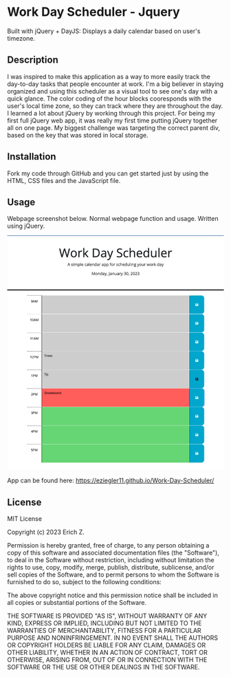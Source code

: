# Work Day Scheduler - Jquery

Built with jQuery + DayJS: Displays a daily calendar based on user's timezone.

## Description

I was inspired to make this application as a way to more easily track the day-to-day tasks that people encounter at work. I'm a big believer in staying organized and using this scheduler as a visual tool to see one's day with a quick glance. The color coding of the hour blocks cooresponds with the user's local time zone, so they can track where they are throughout the day.
I learned a lot about jQuery by working through this project. For being my first full jQuery web app, it was really my first time putting jQuery together all on one page.
My biggest challenge was targeting the correct parent div, based on the key that was stored in local storage.

## Installation

Fork my code through GitHub and you can get started just by using the HTML, CSS files and the JavaScript file.

## Usage

Webpage screenshot below. Normal webpage function and usage. Written using jQuery.

![alt text](assets/images/work-day-scheduler-app.png)

App can be found here:
https://eziegler11.github.io/Work-Day-Scheduler/

## License

MIT License

Copyright (c) 2023 Erich Z.

Permission is hereby granted, free of charge, to any person obtaining a copy
of this software and associated documentation files (the "Software"), to deal
in the Software without restriction, including without limitation the rights
to use, copy, modify, merge, publish, distribute, sublicense, and/or sell
copies of the Software, and to permit persons to whom the Software is
furnished to do so, subject to the following conditions:

The above copyright notice and this permission notice shall be included in all
copies or substantial portions of the Software.

THE SOFTWARE IS PROVIDED "AS IS", WITHOUT WARRANTY OF ANY KIND, EXPRESS OR
IMPLIED, INCLUDING BUT NOT LIMITED TO THE WARRANTIES OF MERCHANTABILITY,
FITNESS FOR A PARTICULAR PURPOSE AND NONINFRINGEMENT. IN NO EVENT SHALL THE
AUTHORS OR COPYRIGHT HOLDERS BE LIABLE FOR ANY CLAIM, DAMAGES OR OTHER
LIABILITY, WHETHER IN AN ACTION OF CONTRACT, TORT OR OTHERWISE, ARISING FROM,
OUT OF OR IN CONNECTION WITH THE SOFTWARE OR THE USE OR OTHER DEALINGS IN THE
SOFTWARE.
